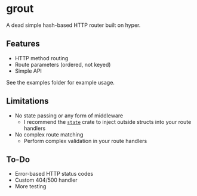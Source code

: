 # grout

A dead simple hash-based HTTP router built on hyper.

## Features

- HTTP method routing
- Route parameters (ordered, not keyed)
- Simple API

See the examples folder for example usage.

## Limitations

- No state passing or any form of middleware
	- I recommend the [`state`](https://github.com/SergioBenitez/state) crate to inject outside
		structs into your route handlers
- No complex route matching
	- Perform complex validation in your route handlers

## To-Do

- Error-based HTTP status codes
- Custom 404/500 handler
- More testing
